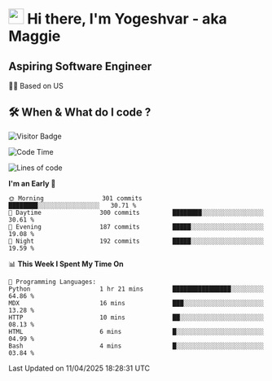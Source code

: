 <h1><img src="https://emojis.slackmojis.com/emojis/images/1531849430/4246/blob-sunglasses.gif?1531849430" width="30"/> Hi there, I'm Yogeshvar - aka Maggie</h1>

## Aspiring Software Engineer
🏂🏻  Based on US 

## 🛠 When & What do I code ?  

![Visitor Badge](https://visitor-badge.feriirawann.repl.co?username=yogeshvar&repo=yogeshvar&label=Visitors&style=plastic&color=%23457BFF&contentType=svg)

<!--START_SECTION:waka-->
![Code Time](http://img.shields.io/badge/Code%20Time-2%2C927%20hrs%2043%20mins-blue)

![Lines of code](https://img.shields.io/badge/From%20Hello%20World%20I%27ve%20Written-3.9%20million%20lines%20of%20code-blue)

**I'm an Early 🐤** 

```text
🌞 Morning                301 commits         ████████░░░░░░░░░░░░░░░░░   30.71 % 
🌆 Daytime                300 commits         ████████░░░░░░░░░░░░░░░░░   30.61 % 
🌃 Evening                187 commits         █████░░░░░░░░░░░░░░░░░░░░   19.08 % 
🌙 Night                  192 commits         █████░░░░░░░░░░░░░░░░░░░░   19.59 % 
```


📊 **This Week I Spent My Time On** 

```text
💬 Programming Languages: 
Python                   1 hr 21 mins        ████████████████░░░░░░░░░   64.86 % 
MDX                      16 mins             ███░░░░░░░░░░░░░░░░░░░░░░   13.28 % 
HTTP                     10 mins             ██░░░░░░░░░░░░░░░░░░░░░░░   08.13 % 
HTML                     6 mins              █░░░░░░░░░░░░░░░░░░░░░░░░   04.99 % 
Bash                     4 mins              █░░░░░░░░░░░░░░░░░░░░░░░░   03.84 % 
```


 Last Updated on 11/04/2025 18:28:31 UTC
<!--END_SECTION:waka-->

